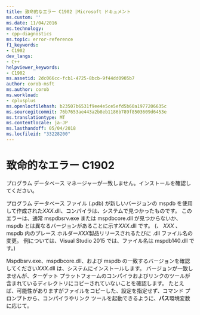 ```yaml
---
title: 致命的なエラー C1902 |Microsoft ドキュメント
ms.custom: ''
ms.date: 11/04/2016
ms.technology:
- cpp-diagnostics
ms.topic: error-reference
f1_keywords:
- C1902
dev_langs:
- C++
helpviewer_keywords:
- C1902
ms.assetid: 2dc066cc-fcb1-4725-8bcb-9f44dd0905b7
author: corob-msft
ms.author: corob
ms.workload:
- cplusplus
ms.openlocfilehash: b23507b6531f9ee4e5ce5efd5b60a1977206635c
ms.sourcegitcommit: 76b7653ae443a2b8eb1186b789f8503609d6453e
ms.translationtype: MT
ms.contentlocale: ja-JP
ms.lasthandoff: 05/04/2018
ms.locfileid: "33228200"
---
```

# <a name="fatal-error-c1902"></a>致命的なエラー C1902
プログラム データベース マネージャーが一致しません。インストールを確認してください。  
  
プログラム データベース ファイル (.pdb) が新しいバージョンの mspdb を使用して作成された*XXX*.dll、コンパイラは、システムで見つかったものです。 このエラーは、通常 mspdbsrv.exe または mspdbcore.dll が見つからないか、mspdb とは異なるバージョンがあることに示す*XXX*.dll です。 (、 *XXX* 、mspdb 内のプレース ホルダー*XXX*製品リリースされるたびに .dll ファイル名の変更。 例については、Visual Studio 2015 では、ファイル名は mspdb140.dll です。)  
  
Mspdbsrv.exe、mspdbcore.dll、および mspdb の一致するバージョンを確認してください*XXX*.dll は、システムにインストールします。 バージョンが一致しませんが、ターゲット プラットフォームのコンパイラおよびリンクのツールが含まれているディレクトリにコピーされていないことを確認します。 たとえば、可能性がありますがファイルをコピーした、設定を指定せず、コマンド プロンプトから、コンパイラやリンク ツールを起動できるように、**パス**環境変数に応じて。